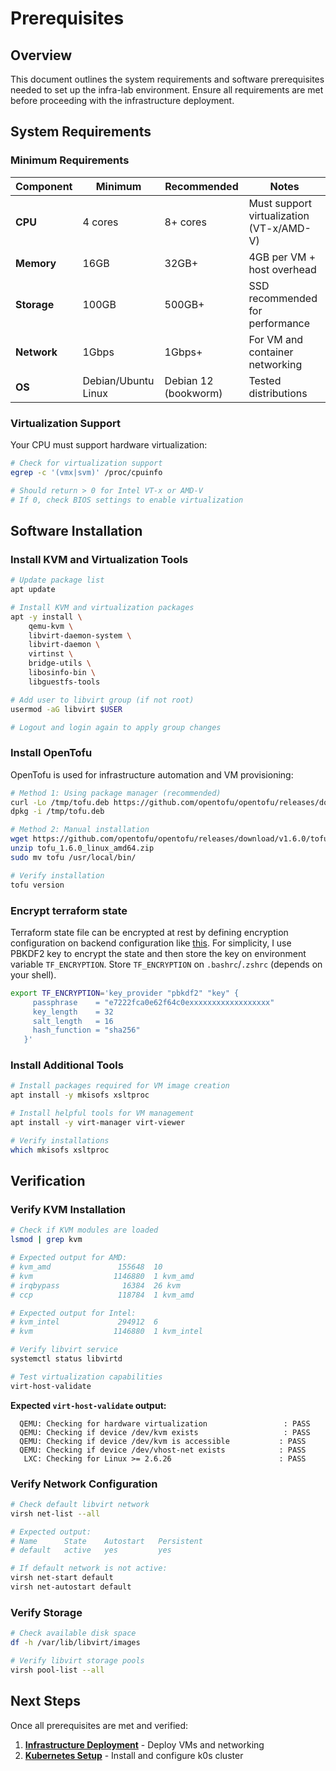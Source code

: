 # Prerequisites
## Overview

This document outlines the system requirements and software prerequisites needed to set up the infra-lab environment. Ensure all requirements are met before proceeding with the infrastructure deployment.

## System Requirements

### Minimum Requirements

| Component | Minimum | Recommended | Notes |
|-----------|---------|-------------|-------|
| **CPU** | 4 cores | 8+ cores | Must support virtualization (VT-x/AMD-V) |
| **Memory** | 16GB | 32GB+ | 4GB per VM + host overhead |
| **Storage** | 100GB | 500GB+ | SSD recommended for performance |
| **Network** | 1Gbps | 1Gbps+ | For VM and container networking |
| **OS** | Debian/Ubuntu Linux | Debian 12 (bookworm) | Tested distributions |

### Virtualization Support

Your CPU must support hardware virtualization:

```bash
# Check for virtualization support
egrep -c '(vmx|svm)' /proc/cpuinfo

# Should return > 0 for Intel VT-x or AMD-V
# If 0, check BIOS settings to enable virtualization
```

## Software Installation

### Install KVM and Virtualization Tools

```bash
# Update package list
apt update

# Install KVM and virtualization packages
apt -y install \
    qemu-kvm \
    libvirt-daemon-system \
    libvirt-daemon \
    virtinst \
    bridge-utils \
    libosinfo-bin \
    libguestfs-tools

# Add user to libvirt group (if not root)
usermod -aG libvirt $USER

# Logout and login again to apply group changes
```

### Install OpenTofu

OpenTofu is used for infrastructure automation and VM provisioning:

```bash
# Method 1: Using package manager (recommended)
curl -Lo /tmp/tofu.deb https://github.com/opentofu/opentofu/releases/download/v1.6.0/tofu_1.6.0_amd64.deb
dpkg -i /tmp/tofu.deb

# Method 2: Manual installation
wget https://github.com/opentofu/opentofu/releases/download/v1.6.0/tofu_1.6.0_linux_amd64.zip
unzip tofu_1.6.0_linux_amd64.zip
sudo mv tofu /usr/local/bin/

# Verify installation
tofu version
```

### Encrypt terraform state
Terraform state file can be encrypted at rest by defining encryption configuration on backend configuration like [this](https://github.com/riupie/infra-lab/blob/17ba3ee57b26277b25bbf172515fc0ea4f943ab4/jarvis-kvm/terraform/vm/providers.tf#L6). For simplicity, I use PBKDF2 key to encrypt the state and then store the key on environment variable `TF_ENCRYPTION`. Store `TF_ENCRYPTION` on `.bashrc`/`.zshrc` (depends on your shell).

```bash
export TF_ENCRYPTION='key_provider "pbkdf2" "key" {
     passphrase    = "e7222fca0e62f64c0exxxxxxxxxxxxxxxxxx"
     key_length    = 32
     salt_length   = 16
     hash_function = "sha256"
   }'

```

### Install Additional Tools

```bash
# Install packages required for VM image creation
apt install -y mkisofs xsltproc

# Install helpful tools for VM management
apt install -y virt-manager virt-viewer

# Verify installations
which mkisofs xsltproc
```

## Verification

### Verify KVM Installation

```bash
# Check if KVM modules are loaded
lsmod | grep kvm

# Expected output for AMD:
# kvm_amd               155648  10
# kvm                  1146880  1 kvm_amd
# irqbypass              16384  26 kvm
# ccp                   118784  1 kvm_amd

# Expected output for Intel:
# kvm_intel             294912  6
# kvm                  1146880  1 kvm_intel

# Verify libvirt service
systemctl status libvirtd

# Test virtualization capabilities
virt-host-validate
```

**Expected `virt-host-validate` output:**
```
  QEMU: Checking for hardware virtualization                 : PASS
  QEMU: Checking if device /dev/kvm exists                   : PASS
  QEMU: Checking if device /dev/kvm is accessible           : PASS
  QEMU: Checking if device /dev/vhost-net exists            : PASS
   LXC: Checking for Linux >= 2.6.26                        : PASS
```

### Verify Network Configuration

```bash
# Check default libvirt network
virsh net-list --all

# Expected output:
# Name      State    Autostart   Persistent
# default   active   yes         yes

# If default network is not active:
virsh net-start default
virsh net-autostart default
```

### Verify Storage

```bash
# Check available disk space
df -h /var/lib/libvirt/images

# Verify libvirt storage pools
virsh pool-list --all
```

## Next Steps

Once all prerequisites are met and verified:

1. **[Infrastructure Deployment](infrastructure-deployment.md)** - Deploy VMs and networking
2. **[Kubernetes Setup](kubernetes-setup.md)** - Install and configure k0s cluster